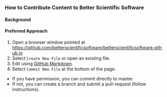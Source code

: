 ### How to Contribute Content to Better Scientific Software

#### Background


#### Preferred Approach
1. Open a browser window pointed at https://github.com/betterscientificsoftware/betterscientificsoftware.github.io
2. Select `Create New File` or open an existing file.
3. Edit using [GitHub Markdown](https://guides.github.com/features/mastering-markdown).
4. Select `Commit New File` at the bottom of the page.  
  - If you have permission, you can commit directly to master.
  - If not, you can create a branch and submit a pull-request (follow instructions).
  
  

